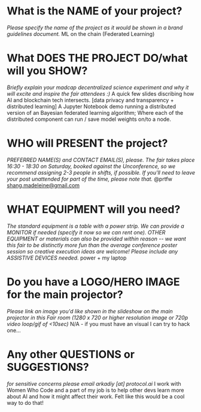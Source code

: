 # What is the NAME of your project?
_Please specify the name of the project as it would be shown in a brand guidelines document._
ML on the chain (Federated Learning)

# What DOES THE PROJECT DO/what will you SHOW?
_Briefly explain your madcap decentralized science experiment and why it will excite and inspire the fair attendees :)_
A quick few slides discribing how AI and blockchain tech intersects. [data privacy and transparency + distributed learning]
A Jupyter Notebook demo running a distributed version of an Bayesian federated learning algorithm;
Where each of the distributed component can run / save model weights on/to a node.


# WHO will PRESENT the project?
_PREFERRED NAME(S) and CONTACT EMAIL(S), please. The fair takes place 16:30 - 18:30 on Saturday, booked against the Unconference, so we recommend assigning 2-3 people in shifts, if possible. If you'll need to leave your post unattended for part of the time, please note that._ 
@prtfw shang.madeleine@gmail.com

# WHAT EQUIPMENT will you need?
_The standard equipment is a table with a power strip. We can provide a MONITOR if needed (specify it now so we can rent one). OTHER EQUIPMENT or materials can also be provided within reason -- we want this fair to be distinctly more fun than the average conference poster session so creative execution ideas are welcome! Please include any ASSISTIVE DEVICES needed._
power + my laptop

# Do you have a LOGO/HERO IMAGE for the main projector?
_Please link an image you'd like shown in the slideshow on the main projector in this Fair room (1280 x 720 or higher resolution image or 720p video loop/gif of <10sec)_
N/A - if you must have an visual I can try to hack one...

# Any other QUESTIONS or SUGGESTIONS?
_for sensitive concerns please email arkadiy [at] protocol.ai_
I work with Women Who Code and a part of my job is to help other devs learn more about AI and how it might affect their work. Felt like this would be a cool way to do that!
